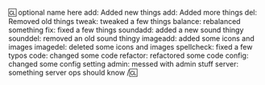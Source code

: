 [Changelogs]: # (Your PR should contain a detailed changelog of notable code changes, titled and categorized appropriately. An example changelog has been provided below. Please edit appropriately)

:cl: optional name here
add: Added new things
add: Added more things
del: Removed old things
tweak: tweaked a few things
balance: rebalanced something
fix: fixed a few things
soundadd: added a new sound thingy
sounddel: removed an old sound thingy
imageadd: added some icons and images
imagedel: deleted some icons and images
spellcheck: fixed a few typos
code: changed some code
refactor: refactored some code
config: changed some config setting
admin: messed with admin stuff
server: something server ops should know
/:cl:

[why]: # (Please add a short description [on the next line] of why you think these changes would benefit the game. If you can't justify it in words, it might not be worth adding:) 
